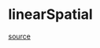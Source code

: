 # linearSpatial

[source](github.com/OpenFOAM-jp/OpenFOAM-utilities-tutorials-jp/blob/master/v1906/mesh/generation/foamyMesh/conformalVoronoiMesh/cellSizeControlSurfaces/cellSizeFunction/linearSpatial/linearSpatial.C/linearSpatial.C)



